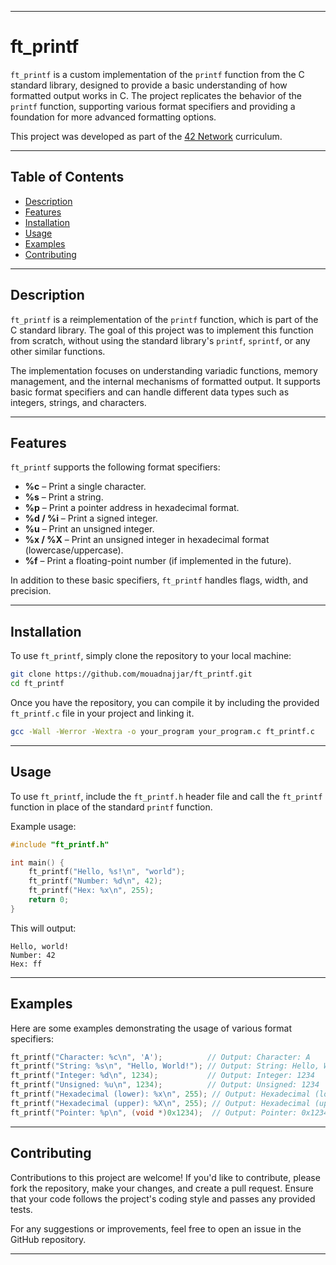 
---

# ft_printf

`ft_printf` is a custom implementation of the `printf` function from the C standard library, designed to provide a basic understanding of how formatted output works in C. The project replicates the behavior of the `printf` function, supporting various format specifiers and providing a foundation for more advanced formatting options.

This project was developed as part of the [42 Network](https://www.intra.42.fr/) curriculum.

---

## Table of Contents

- [Description](#description)
- [Features](#features)
- [Installation](#installation)
- [Usage](#usage)
- [Examples](#examples)
- [Contributing](#contributing)

---

## Description

`ft_printf` is a reimplementation of the `printf` function, which is part of the C standard library. The goal of this project was to implement this function from scratch, without using the standard library's `printf`, `sprintf`, or any other similar functions. 

The implementation focuses on understanding variadic functions, memory management, and the internal mechanisms of formatted output. It supports basic format specifiers and can handle different data types such as integers, strings, and characters.

---

## Features

`ft_printf` supports the following format specifiers:

- **%c** – Print a single character.
- **%s** – Print a string.
- **%p** – Print a pointer address in hexadecimal format.
- **%d / %i** – Print a signed integer.
- **%u** – Print an unsigned integer.
- **%x / %X** – Print an unsigned integer in hexadecimal format (lowercase/uppercase).
- **%f** – Print a floating-point number (if implemented in the future).

In addition to these basic specifiers, `ft_printf` handles flags, width, and precision.

---

## Installation

To use `ft_printf`, simply clone the repository to your local machine:

```bash
git clone https://github.com/mouadnajjar/ft_printf.git
cd ft_printf
```

Once you have the repository, you can compile it by including the provided `ft_printf.c` file in your project and linking it.

```bash
gcc -Wall -Werror -Wextra -o your_program your_program.c ft_printf.c
```

---

## Usage

To use `ft_printf`, include the `ft_printf.h` header file and call the `ft_printf` function in place of the standard `printf` function.

Example usage:

```c
#include "ft_printf.h"

int main() {
    ft_printf("Hello, %s!\n", "world");
    ft_printf("Number: %d\n", 42);
    ft_printf("Hex: %x\n", 255);
    return 0;
}
```

This will output:

```
Hello, world!
Number: 42
Hex: ff
```

---

## Examples

Here are some examples demonstrating the usage of various format specifiers:

```c
ft_printf("Character: %c\n", 'A');          // Output: Character: A
ft_printf("String: %s\n", "Hello, World!"); // Output: String: Hello, World!
ft_printf("Integer: %d\n", 1234);           // Output: Integer: 1234
ft_printf("Unsigned: %u\n", 1234);          // Output: Unsigned: 1234
ft_printf("Hexadecimal (lower): %x\n", 255); // Output: Hexadecimal (lower): ff
ft_printf("Hexadecimal (upper): %X\n", 255); // Output: Hexadecimal (upper): FF
ft_printf("Pointer: %p\n", (void *)0x1234);  // Output: Pointer: 0x1234
```

---

## Contributing

Contributions to this project are welcome! If you'd like to contribute, please fork the repository, make your changes, and create a pull request. Ensure that your code follows the project's coding style and passes any provided tests.

For any suggestions or improvements, feel free to open an issue in the GitHub repository.

---
